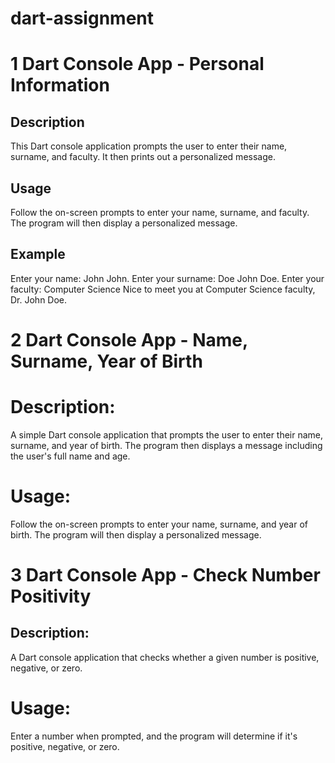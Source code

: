 # dart-assignment 
# 1 Dart Console App - Personal Information

## Description
This Dart console application prompts the user to enter their name, surname, and faculty. It then prints out a personalized message.

## Usage
Follow the on-screen prompts to enter your name, surname, and faculty. The program will then display a personalized message.
## Example
Enter your name: John
John. Enter your surname: Doe
John Doe. Enter your faculty: Computer Science
Nice to meet you at Computer Science faculty, Dr. John Doe.

# 2 Dart Console App - Name, Surname, Year of Birth
# Description:
A simple Dart console application that prompts the user to enter their name, surname, and year of birth. The program then displays a message including the user's full name and age.

# Usage:
Follow the on-screen prompts to enter your name, surname, and year of birth. The program will then display a personalized message.

# 3 Dart Console App - Check Number Positivity
## Description:
A Dart console application that checks whether a given number is positive, negative, or zero.

# Usage:
Enter a number when prompted, and the program will determine if it's positive, negative, or zero.


